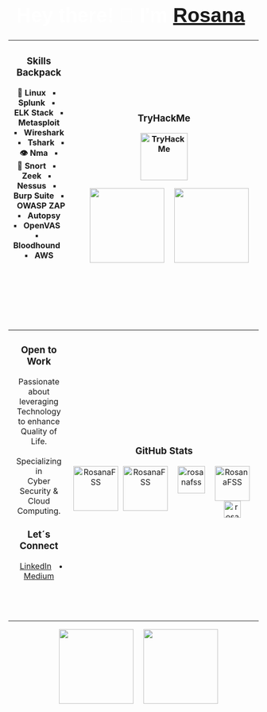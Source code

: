 <h1 align="center" style="font-family: 'Impact', sans-serif; color: white; font-size: 40px;">Hey there! 👋 I'm <a href="https://www.linkedin.com/in/rosanafssantos/"><bold>Rosana</bold></a>.</h1>

<div align="center">

|<h3>Skills Backpack</h3> <p>🐧 Linux &nbsp; ▪️ &nbsp; Splunk &nbsp; ▪️ &nbsp; ELK Stack &nbsp; ▪️ &nbsp; Metasploit &nbsp; ▪️ &nbsp; Wireshark &nbsp; ▪️ &nbsp; Tshark &nbsp; ▪️ &nbsp; 👁️ Nma &nbsp; ▪️ &nbsp; 🐽 Snort &nbsp; ▪️ &nbsp; Zeek &nbsp; ▪️ &nbsp; Nessus &nbsp; ▪️ &nbsp; Burp Suite &nbsp; ▪️ &nbsp; OWASP ZAP &nbsp; ▪️ &nbsp; Autopsy &nbsp; ▪️ &nbsp; OpenVAS &nbsp; ▪️ &nbsp; Bloodhound &nbsp; ▪️ &nbsp; AWS</p><br><br><br><br><br><br>|<h3>TryHackMe</h3><div align="center"><img height="95px" src="https://tryhackme-badges.s3.amazonaws.com/Rosana.png" alt="TryHackMe" /></div><p align="center"><img height="150px" hspace="20" src="https://github.com/user-attachments/assets/4e9901a0-b0de-4c73-9f41-da2e332f9963"><img height="150px" src="https://github.com/user-attachments/assets/c9f449e6-8de8-43ff-9206-2c7a58294d93"></p>|
|:-----------------------------------------:|:--------------------------------------------------------:|
|<h3>Open to Work</h3><p>Passionate about<br>leveraging Technology<br>to enhance Quality of Life.<br><br>Specializing in<br> Cyber Security & Cloud Computing.</p><h3>Let´s Connect</h3><p><a href="https://www.linkedin.com/in/rosanafssantos/" style="margin: 0 10px;">LinkedIn</a> • <a href="https://medium.com/@RosanaFS" style="margin: 0 10px;">Medium</a><br><br><br><br>|<h3>GitHub Stats</h3><div align="center" style="display: flex; justify-content: center; gap: 10px;"><img height="90px" src="https://github-readme-streak-stats.herokuapp.com/?user=rosanafss&theme=highcontrast" alt="RosanaFSS" /><img height="90px" src="https://github-readme-stats.vercel.app/api?username=rosanafss&show_icons=true&locale=en&theme=highcontrast" alt="RosanaFSS" /><br><div align="center"><a href="https://github.com/ryo-ma/github-profile-trophy"><img height="55" src="https://github-profile-trophy.vercel.app/?username=rosanafss&theme=dracula" alt="rosanafss" /></a></div><br><div align="center"><img height="70px" src="https://github-readme-stats.vercel.app/api/top-langs?username=rosanafss&show_icons=true&locale=en&layout=compact" alt="RosanaFSS"/><br><img height="34px" src="https://komarev.com/ghpvc/?username=rosanafss&label=Profile%20views&color=0e75b6&style=flat" alt="rosanafss" /></div><br>|

</div>


<p align="center"><img height="150px" hspace="20" src="https://github.com/user-attachments/assets/4e9901a0-b0de-4c73-9f41-da2e332f9963"><img height="150px" src="https://github.com/user-attachments/assets/c9f449e6-8de8-43ff-9206-2c7a58294d93"></p>

